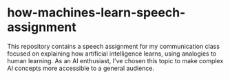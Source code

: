 # how-machines-learn-speech-assignment
This repository contains a speech assignment for my communication class focused on explaining how artificial intelligence learns, using analogies to human learning. As an AI enthusiast, I've chosen this topic to make complex AI concepts more accessible to a general audience.
